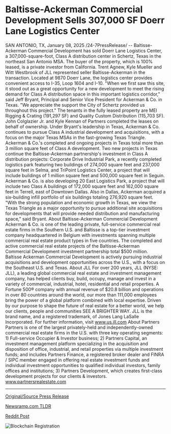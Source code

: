 # Baltisse-Ackerman Commercial Development Sells 307,000 SF Doerr Lane Logistics Center

SAN ANTONIO, TX, January 08, 2025 /24-7PressRelease/ -- Baltisse-Ackerman Commercial Development has sold Doerr Lane Logistics Center, a 307,000-square-foot, Class A distribution center in Schertz, Texas in the northeast San Antonio MSA. The buyer of the property, which is 100% leased, is a private investor from California.   Trent Agnew, Kyle Mueller and Witt Westbrook of JLL represented seller Baltisse-Ackerman in the transaction. Located at 9870 Doerr Lane, the logistics center provides convenient access to I-35, Loop 1604 and I-10.   "When we first saw this site, it stood out as a great opportunity for a new development to meet the rising demand for Class A distribution space in this important logistics corridor," said Jeff Bryant, Principal and Senior Vice President for Ackerman & Co. in Texas. "We appreciate the support the City of Schertz provided us throughout this project."   The tenants in the fully leased property are MEI Rigging & Crating (191,297 SF) and Quality Custom Distribution (115,703 SF). John Colglazier Jr. and Kyle Kennan of Partners completed the leases on behalf of ownership.   Under Bryant's leadership in Texas, Ackerman & Co. continues to pursue Class A industrial development and acquisitions, with a focus on the major Texas MSAs in the fast-growing Texas Triangle. Ackerman & Co.'s completed and ongoing projects in Texas total more than 3 million square feet of Class A development.   Two new projects in Texas continue the Baltisse-Ackerman partnership's investment in Class A distribution projects: Corporate Drive Industrial Park, a recently completed logistics park featuring two buildings of 274,000 square feet and 237,000 square feet in Selma, and TriPoint Logistics Center, a project that will include buildings of 1 million square feet and 500,000 square feet in Seguin.  Ackerman & Co. is also developing 20 East Logistics Park, a project that will include two Class A buildings of 172,000 square feet and 162,000 square feet in Terrell, east of Downtown Dallas. Also in Dallas, Ackerman acquired a six-building infill portfolio of six buildings totaling 276,920 square feet.   "With the strong population and economic growth in Texas, we view the Texas Triangle as a major opportunity to pursue additional site acquisitions for developments that will provide needed distribution and manufacturing space," said Bryant.  About Baltisse-Ackerman Commercial Development Ackerman & Co. is one of the leading private, full-service commercial real estate firms in the Southern U.S. and Baltisse is a top-tier investment company headquartered in Belgium with investments spanning multiple commercial real estate product types in five countries. The completed and active commercial real estate projects of the Baltisse-Ackerman Commercial Development investment partnership total $500 million. Baltisse Ackerman Commercial Development is actively pursuing industrial acquisitions and development opportunities across the U.S., with a focus on the Southeast U.S. and Texas.  About JLL For over 200 years, JLL (NYSE: JLL), a leading global commercial real estate and investment management company, has helped clients buy, build, occupy, manage and invest in a variety of commercial, industrial, hotel, residential and retail properties. A Fortune 500® company with annual revenue of $20.8 billion and operations in over 80 countries around the world, our more than 111,000 employees bring the power of a global platform combined with local expertise. Driven by our purpose to shape the future of real estate for a better world, we help our clients, people and communities SEE A BRIGHTER WAY. JLL is the brand name, and a registered trademark, of Jones Lang LaSalle Incorporated. For further information, visit www.us.jll.com   About Partners Partners is one of the largest privately-held and independently-owned commercial real estate firms in the U.S. with three key operating segments: 1) Full-service Occupier & Investor business; 2) Partners Capital, an investment management platform specializing in the acquisition and disposition of office, industrial, and retail properties via multiple investment funds; and includes Partners Finance, a registered broker dealer and FINRA / SIPC member engaged in offering real estate investment funds and individual investment opportunities to qualified individual investors, family offices and institutions; 3) Partners Development, which creates first-class development projects for our clients & investors. www.partnersrealestate.com 

---

[Original/Source Press Release](https://www.24-7pressrelease.com/press-release/517669/baltisse-ackerman-commercial-development-sells-307000-sf-doerr-lane-logistics-center)
                    

[Newsramp.com TLDR](https://newsramp.com/curated-news/ackerman-co-sells-doerr-lane-logistics-center-in-texas-to-private-investor/5e30e753faa277e0fe606ee1975a8c68) 

 



[Reddit Post](https://www.reddit.com/r/RealEstate_NewsRamp/comments/1hwf40i/ackerman_co_sells_doerr_lane_logistics_center_in/) 



![Blockchain Registration](https://cdn.newsramp.app/24-7PressRelease/qrcode/251/8/keepHFAz.webp)